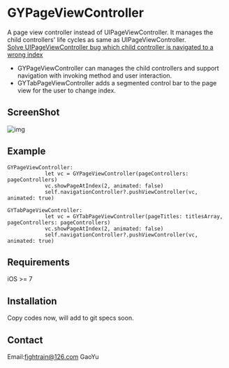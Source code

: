 # GYPageViewController
A page view controller instead of UIPageViewController. It manages the child controllers' life cycles as same as UIPageViewController.<br>
[Solve UIPageViewController bug which child controller is navigated to a wrong index](http://stackoverflow.com/questions/14220289/removing-a-view-controller-from-uipageviewcontroller/16308151)<br>

- GYPageViewController can manages the child controllers and support navigation with invoking method and user interaction.
- GYTabPageViewController adds a segmented control bar to the page view for the user to change index.

## ScreenShot

![img](https://github.com/dev-gao/GYPageViewController/blob/master/Example/GYTabPageViewController-ScreenShot.png)

## Example
```objc
GYPageViewController:
            let vc = GYPageViewController(pageControllers: pageControllers)
            vc.showPageAtIndex(2, animated: false)
            self.navigationController?.pushViewController(vc, animated: true)

GYTabPageViewController:
            let vc = GYTabPageViewController(pageTitles: titlesArray, pageControllers: pageControllers)
            vc.showPageAtIndex(2, animated: false)
            self.navigationController?.pushViewController(vc, animated: true)
```

## Requirements

iOS >= 7

## Installation
Copy codes now, will add to git specs soon.

## Contact
Email:fightrain@126.com GaoYu
